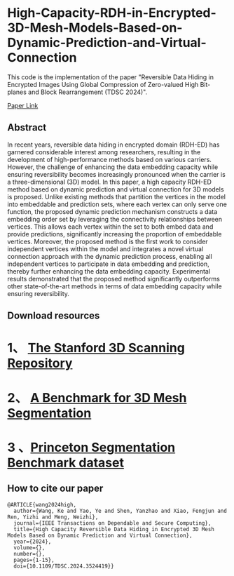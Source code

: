# High-Capacity-RDH-in-Encrypted-3D-Mesh-Models-Based-on-Dynamic-Prediction-and-Virtual-Connection

This code is the implementation of the paper "Reversible Data Hiding in Encrypted Images Using Global Compression of Zero-valued High Bit-planes and Block Rearrangement (TDSC 2024)".

[Paper Link](https://ieeexplore.ieee.org/document/10818648)

## Abstract

In recent years, reversible data hiding in encrypted domain (RDH-ED) has garnered considerable interest among researchers, resulting in the development of high-performance methods based on various carriers. However, the challenge of enhancing the data embedding capacity while ensuring reversibility becomes increasingly pronounced when the carrier is a three-dimensional (3D) model. In this paper, a high capacity RDH-ED method based on dynamic prediction and virtual connection for 3D models is proposed. Unlike existing methods that partition the vertices in the model into embeddable and prediction sets, where each vertex can only serve one function, the proposed dynamic prediction mechanism constructs a data embedding order set by leveraging the connectivity relationships between vertices. This allows each vertex within the set to both embed data and provide predictions, significantly increasing the proportion of embeddable vertices. Moreover, the proposed method is the first work to consider independent vertices within the model and integrates a novel virtual connection approach with the dynamic prediction process, enabling all independent vertices to participate in data embedding and prediction, thereby further enhancing the data embedding capacity. Experimental results demonstrated that the proposed method significantly outperforms other state-of-the-art methods in terms of data embedding capacity while ensuring reversibility.

## Download resources

# 1、 [The Stanford 3D Scanning Repository](https://graphics.stanford.edu/data/3Dscanrep/)
# 2、 [A Benchmark for 3D Mesh Segmentation](https://segeval.cs.princeton.edu/)
# 3 、[Princeton Segmentation Benchmark dataset](https://pan.baidu.com/s/1NmNVF_ZiihlNJNuA4yQ9Eg?pwd=dr50)


## How to cite our paper

```
@ARTICLE{wang2024high,
  author={Wang, Ke and Yao, Ye and Shen, Yanzhao and Xiao, Fengjun and Ren, Yizhi and Meng, Weizhi},
  journal={IEEE Transactions on Dependable and Secure Computing}, 
  title={High Capacity Reversible Data Hiding in Encrypted 3D Mesh Models Based on Dynamic Prediction and Virtual Connection}, 
  year={2024},
  volume={},
  number={},
  pages={1-15},
  doi={10.1109/TDSC.2024.3524419}}
```
